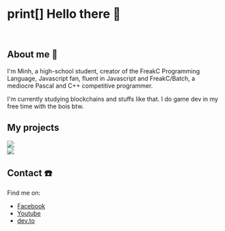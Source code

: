 # print[] Hello there 👋

<br/>

## About me 📓
I'm Minh, a high-school student, creator of the FreakC Programming Language, Javascript fan, fluent in Javascript and FreakC/Batch, a mediocre Pascal and C++ competitive programmer.

I'm currently studying blockchains and stuffs like that. I do game dev in my free time with the bois btw.

## My projects
<a href="https://github.com/FreakC-Foundation/FreakC"><img src="https://github-readme-stats.vercel.app/api/pin/?username=FreakC-Foundation&repo=freakc"/></a>
<br/>
<a href="https://github.com/nguyenphuminh/HelloWorld"><img src="https://github-readme-stats.vercel.app/api/pin/?username=nguyenphuminh&repo=HelloWorld"/></a>

## Contact ☎️
Find me on:
* [Facebook](https://www.facebook.com/minh.nguyenphu.77715)
* [Youtube](https://www.youtube.com/channel/UCfoL6jxesUq0urUHBqXY1WA)
* [dev.to](https://dev.to/freakcdev297)
